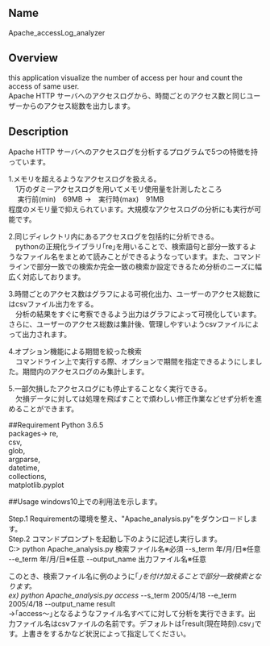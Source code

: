 ## Name
Apache_accessLog_analyzer  
  
  
## Overview
this application visualize the number of access per hour and count the access of same user.  
Apache HTTP サーバへのアクセスログから、時間ごとのアクセス数と同じユーザーからのアクセス総数を出力します。  
  
  
## Description
Apache HTTP サーバへのアクセスログを分析するプログラムで5つの特徴を持っています。  

1.メモリを超えるようなアクセスログを扱える。  
　1万のダミーアクセスログを用いてメモリ使用量を計測したところ  
　     実行前(min)　69MB ->　実行時(max)　91MB  
程度のメモリ量で抑えられています。大規模なアクセスログの分析にも実行が可能です。  
  
2.同じディレクトリ内にあるアクセスログを包括的に分析できる。  
　pythonの正規化ライブラリ｢re｣を用いることで、検索語句と部分一致するようなファイル名をまとめて読みことができるようなっています。また、コマンドラインで部分一致での検索か完全一致の検索か設定できるため分析のニーズに幅広く対応しております。  
  
3.時間ごとのアクセス数はグラフによる可視化出力、ユーザーのアクセス総数にはcsvファイル出力をする。  
　分析の結果をすぐに考察できるよう出力はグラフによって可視化しています。さらに、ユーザーのアクセス総数は集計後、管理しやすいようcsvファイルによって出力されます。  
   
4.オプション機能による期間を絞った検索  
　コマンドライン上で実行する際、オプションで期間を指定できるようにしました。期間内のアクセスログのみ集計します。  
   
5.一部欠損したアクセスログにも停止することなく実行できる。  
　欠損データに対しては処理を飛ばすことで煩わしい修正作業などせず分析を進めることができます。  
   
   
##Requirement
Python 3.6.5  
  packages-> 
  re,  
  csv,  
  glob,  
  argparse,  
  datetime,  
  collections,  
  matplotlib.pyplot  
               
               
##Usage
windows10上での利用法を示します。  
  
Step.1 Requirementの環境を整え、"Apache_analysis.py"をダウンロードします。  
Step.2 コマンドプロンプトを起動し下のように記述し実行します。  
C:> python Apache_analysis.py 検索ファイル名※必須 --s_term 年/月/日※任意 --e_term 年/月/日※任意 --output_name 出力ファイル名※任意  
  
このとき、検索ファイル名に例のように｢*｣を付け加えることで部分一致検索となります。  
ex) python Apache_analysis.py access* --s_term 2005/4/18 --e_term 2005/4/18 --output_name result  
→｢access～｣となるようなファイル名すべてに対して分析を実行できます。出力ファイル名はcsvファイルの名前です。デフォルトは｢result(現在時刻).csv｣です。上書きをするかなど状況によって指定してください。

